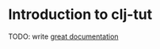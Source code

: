 # Introduction to clj-tut

TODO: write [great documentation](http://jacobian.org/writing/great-documentation/what-to-write/)

